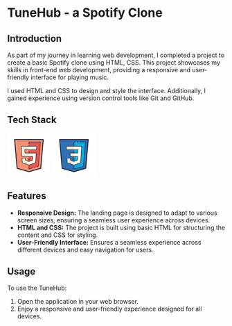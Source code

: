 # TuneHub - a Spotify Clone

## Introduction

As part of my journey in learning web development, I completed a project to create a basic Spotify clone using HTML, CSS. This project showcases my skills in front-end web development, providing a responsive and user-friendly interface for playing music.

I used HTML and CSS to design and style the interface. Additionally, I gained experience using version control tools like Git and GitHub.

## Tech Stack

<div align="left">
  <img alt="HTML5" src="assests/html.png"/>
  <img alt="CSS3" src="assests/css.png"/> 
  </div>

## Features

- **Responsive Design:** The landing page is designed to adapt to various screen sizes, ensuring a seamless user experience across devices.
- **HTML and CSS:** The project is built using basic HTML for structuring the content and CSS for styling.
- **User-Friendly Interface:** Ensures a seamless experience across different devices and easy navigation for users.

## Usage

To use the TuneHub:
1. Open the application in your web browser.
2. Enjoy a responsive and user-friendly experience designed for all devices.

